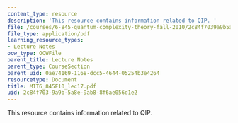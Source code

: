 ```yaml
---
content_type: resource
description: 'This resource contains information related to QIP. '
file: /courses/6-845-quantum-complexity-theory-fall-2010/2c84f7039a9b5a8e9ab88f6ae056d1e2_MIT6_845F10_lec17.pdf
file_type: application/pdf
learning_resource_types:
- Lecture Notes
ocw_type: OCWFile
parent_title: Lecture Notes
parent_type: CourseSection
parent_uid: 0ae74169-1168-dcc5-4644-05254b3e4264
resourcetype: Document
title: MIT6_845F10_lec17.pdf
uid: 2c84f703-9a9b-5a8e-9ab8-8f6ae056d1e2
---
```

This resource contains information related to QIP. 

